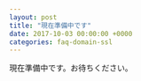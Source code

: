 ```yaml
---
layout: post
title: "現在準備中です"
date: 2017-10-03 00:00:00 +0000
categories: faq-domain-ssl
---
```

現在準備中です。お待ちください。

